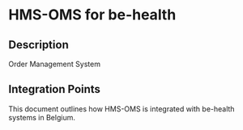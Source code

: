 # HMS-OMS for be-health

## Description

Order Management System

## Integration Points

This document outlines how HMS-OMS is integrated with be-health systems in Belgium.
